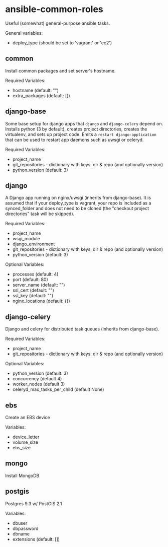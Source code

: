 # ansible-common-roles

Useful (somewhat) general-purpose ansible tasks.

General variables:

* deploy_type (should be set to 'vagrant' or 'ec2')

## common

Install common packages and set server's hostname.

Required Variables:

* hostname (default: "")
* extra_packages (default: [])

## django-base

Some base setup for django apps that `django` and `django-celery` depend on. Installs python (3 by default), creates project directories, creates the virtualenv, and sets up project code. Emits a `restart django-application` that can be used to restart app daemons such as uwsgi or celeryd.

Required Variables:

* project_name
* git_repositories - dictionary with keys: dir & repo (and optionally version)
* python_version (default: 3)

## django

A Django app running on nginx/uwsgi (inherits from django-base). It is assumed that if your deploy\_type is vagrant, your repo is included as a synced\_folder and does not need to be cloned (the "checkout project directories" task will be skipped).

Required Variables:

* project_name
* wsgi_module
* django_environment
* git_repositories - dictionary with keys: dir & repo (and optionally version)
* python_version (default: 3)

Optional Variables:

* processes (default: 4)
* port (default: 80)
* server_name (default: "")
* ssl_cert (default: "")
* ssl_key (default: "")
* nginx_locations (default: {})

## django-celery

Django and celery for distributed task queues (inherits from django-base).

Required Variables:

* project_name
* git_repositories - dictionary with keys: dir & repo (and optionally version)

Optional Variables:

* python_version (default: 3)
* concurrency (default 4)
* worker_nodes (default 3)
* celeryd\_max\_tasks\_per\_child  (default None)

## ebs

Create an EBS device

Variables:

* device_letter
* volume_size
* ebs_size

## mongo

Install MongoDB

## postgis

Postgres 9.3 w/ PostGIS 2.1

Variables:

* dbuser
* dbpassword
* dbname
* extensions (default: [])
